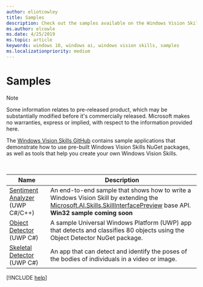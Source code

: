 ```yaml
---
author: eliotcowley
title: Samples
description: Check out the samples available on the Windows Vision Skills GitHub repository.
ms.author: elcowle
ms.date: 4/25/2019
ms.topic: article
keywords: windows 10, windows ai, windows vision skills, samples
ms.localizationpriority: medium
---
```


# Samples

> [!NOTE]
> Some information relates to pre-released product, which may be substantially modified before it's commercially released. Microsoft makes no warranties, express or implied, with respect to the information provided here.

The [Windows Vision Skills GitHub](https://github.com/Microsoft/WindowsVisionSkillsPreview/tree/master/samples) contains sample applications that demonstrate how to use pre-built Windows Vision Skills NuGet packages, as well as tools that help you create your own Windows Vision Skills.

<br/>

| Name | Description |
|------|-------------|
| [Sentiment Analyzer](https://github.com/Microsoft/WindowsVisionSkillsPreview/tree/master/samples/SentimentAnalyzerCustomSkill) (UWP C#/C++) | An end-to-end sample that shows how to write a Windows Vision Skill by extending the [Microsoft.AI.Skills.SkillInterfacePreview](https://docs.microsoft.com/dotnet/api/microsoft.ai.skills.skillinterfacepreview) base API. **Win32 sample coming soon** |
| [Object Detector](https://github.com/Microsoft/WindowsVisionSkillsPreview/tree/master/samples/ObjectDetectorSample) (UWP C#) | A sample Universal Windows Platform (UWP) app that detects and classifies 80 objects using the Object Detector NuGet package. |
| [Skeletal Detector](https://github.com/Microsoft/WindowsVisionSkillsPreview/tree/master/samples/SkeletalDetectorSample) (UWP C#) | An app that can detect and identify the poses of the bodies of individuals in a video or image. |

[!INCLUDE [help](../includes/get-help-vision.md)]
